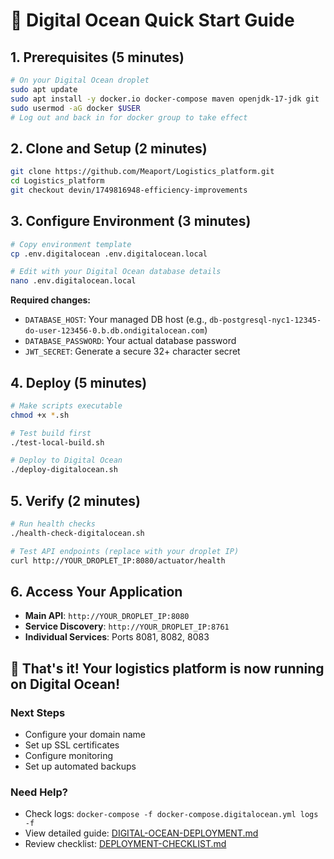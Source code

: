 # 🌊 Digital Ocean Quick Start Guide

## 1. Prerequisites (5 minutes)
```bash
# On your Digital Ocean droplet
sudo apt update
sudo apt install -y docker.io docker-compose maven openjdk-17-jdk git
sudo usermod -aG docker $USER
# Log out and back in for docker group to take effect
```

## 2. Clone and Setup (2 minutes)
```bash
git clone https://github.com/Meaport/Logistics_platform.git
cd Logistics_platform
git checkout devin/1749816948-efficiency-improvements
```

## 3. Configure Environment (3 minutes)
```bash
# Copy environment template
cp .env.digitalocean .env.digitalocean.local

# Edit with your Digital Ocean database details
nano .env.digitalocean.local
```

**Required changes:**
- `DATABASE_HOST`: Your managed DB host (e.g., `db-postgresql-nyc1-12345-do-user-123456-0.b.db.ondigitalocean.com`)
- `DATABASE_PASSWORD`: Your actual database password
- `JWT_SECRET`: Generate a secure 32+ character secret

## 4. Deploy (5 minutes)
```bash
# Make scripts executable
chmod +x *.sh

# Test build first
./test-local-build.sh

# Deploy to Digital Ocean
./deploy-digitalocean.sh
```

## 5. Verify (2 minutes)
```bash
# Run health checks
./health-check-digitalocean.sh

# Test API endpoints (replace with your droplet IP)
curl http://YOUR_DROPLET_IP:8080/actuator/health
```

## 6. Access Your Application
- **Main API**: `http://YOUR_DROPLET_IP:8080`
- **Service Discovery**: `http://YOUR_DROPLET_IP:8761`
- **Individual Services**: Ports 8081, 8082, 8083

## 🎉 That's it! Your logistics platform is now running on Digital Ocean!

### Next Steps
- Configure your domain name
- Set up SSL certificates
- Configure monitoring
- Set up automated backups

### Need Help?
- Check logs: `docker-compose -f docker-compose.digitalocean.yml logs -f`
- View detailed guide: [DIGITAL-OCEAN-DEPLOYMENT.md](./DIGITAL-OCEAN-DEPLOYMENT.md)
- Review checklist: [DEPLOYMENT-CHECKLIST.md](./DEPLOYMENT-CHECKLIST.md)
